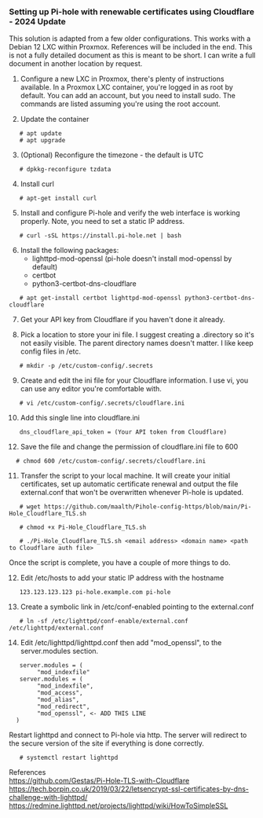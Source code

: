 ### Setting up Pi-hole with renewable certificates using Cloudflare - 2024 Update

This solution is adapted from a few older configurations. This works with a Debian 12 LXC within Proxmox. References will be included in the end.
This is not a fully detailed document as this is meant to be short. I can write a full document in another location by request.

1. Configure a new LXC in Proxmox, there's plenty of instructions available. In a Proxmox LXC container, you're logged in as root by default.
You can add an account, but you need to install sudo. The commands are listed assuming you're using the root account.

2. Update the container

```
   # apt update
   # apt upgrade
```

3. (Optional) Reconfigure the timezone - the default is UTC

```
   # dpkkg-reconfigure tzdata
```

4. Install curl

```
   # apt-get install curl
```

5. Install and configure Pi-hole and verify the web interface is working properly. Note, you need to set a static IP address.  

```
   # curl -sSL https://install.pi-hole.net | bash
```

6. Install the following packages:
   - lighttpd-mod-openssl (pi-hole doesn't install mod-openssl by default)
   - certbot
   - python3-certbot-dns-cloudflare

```
   # apt get-install certbot lighttpd-mod-openssl python3-certbot-dns-cloudflare
```

7. Get your API key from Cloudflare if you haven't done it already.

8. Pick a location to store your ini file. I suggest creating a .directory so it's not easily visible. The parent directory names doesn't matter. I like keep config files in /etc.

```
   # mkdir -p /etc/custom-config/.secrets
```

9. Create and edit the ini file for your Cloudflare information. I use vi, you can use any editor you're comfortable with.

```
   # vi /etc/custom-config/.secrets/cloudflare.ini 
```

10. Add this single line into cloudflare.ini

```
   dns_cloudflare_api_token = (Your API token from Cloudflare)
```

12. Save the file and change the permission of cloudflare.ini file to 600

```
  # chmod 600 /etc/custom-config/.secrets/cloudflare.ini
```

11. Transfer the script to your local machine. It will create your initial certificates, set up automatic certificate renewal and output the file external.conf that won't be overwritten whenever Pi-hole is updated.

```
   # wget https://github.com/maalth/Pihole-config-https/blob/main/Pi-Hole_Cloudflare_TLS.sh

   # chmod +x Pi-Hole_Cloudflare_TLS.sh

   # ./Pi-Hole_Cloudflare_TLS.sh <email address> <domain name> <path to Cloudflare auth file>
```

Once the script is complete, you have a couple of more things to do.

12. Edit /etc/hosts to add your static IP address with the hostname

``` 
   123.123.123.123 pi-hole.example.com pi-hole
```

13. Create a symbolic link in /etc/conf-enabled pointing to the external.conf  

```
   # ln -sf /etc/lighttpd/conf-enable/external.conf /etc/lighttpd/external.conf
```

14. Edit /etc/lighttpd/lighttpd.conf then add "mod_openssl", to the server.modules section.

```
   server.modules = (
        "mod_indexfile"
   server.modules = (
        "mod_indexfile",
        "mod_access",
        "mod_alias",
        "mod_redirect",
        "mod_openssl", <- ADD THIS LINE
  )
```      

Restart lighttpd and connect to Pi-hole via http. The server will redirect to the secure version of the site if everything is done correctly.

```
   # systemctl restart lighttpd
```


References  
https://github.com/Gestas/Pi-Hole-TLS-with-Cloudflare   
https://tech.borpin.co.uk/2019/03/22/letsencrypt-ssl-certificates-by-dns-challenge-with-lighttpd/  
https://redmine.lighttpd.net/projects/lighttpd/wiki/HowToSimpleSSL
